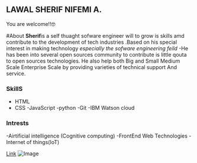 ## LAWAL SHERIF NIFEMI A.

You are welcome!!🤓

#About
**Sherif**is a self thuaght sofware engineer will to grow is skills amd contribute to the  development of tech industries .Based on his special interest in making technology _especially the sofware engineering feild_ -He has been into several open sources community to contribute is little qouta to open sources technologies.
He also help both Big and Small Medium Scale Enterprise Scale by providing varieties of technical support And service.



### SkillS

- HTML
- CSS
-JavaScript
-python
-Git
-IBM Watson cloud 

### Intrests 
-Airtificial intelligence (Cognitive computing)
-FrontEnd Web Technologies
-Internet of things(IoT)



[Link](https://twitter.com/Lawaknifemi)  ![Image](src)

